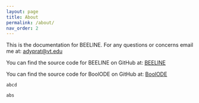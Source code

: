 ```yaml
---
layout: page
title: About
permalink: /about/
nav_order: 2
---
```


This is the documentation for BEELINE. For any questions or concerns email me at: [adyprat@vt.edu](mailto:adyprat@vt.edu)

You can find the source code for BEELINE on GitHub at: [BEELINE](https://github.com/murali-group/BEELINE)

You can find the source code for BoolODE on GitHub at: [BoolODE](https://github.com/murali-group/BoolODE)




`abcd`
```scss
abs
```
